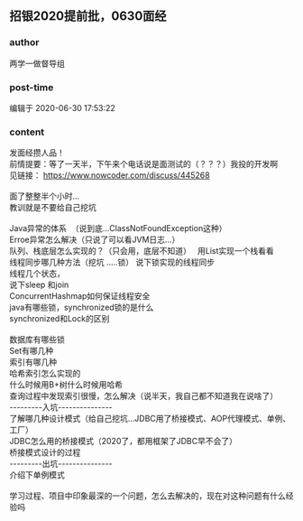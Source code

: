 ## 招银2020提前批，0630面经
### author 
两学一做督导组
### post-time 

编辑于  2020-06-30 17:53:22
### content 
<div class="post-topic-des nc-post-content">
 <div>
  <span>
   发面经攒人品！
  </span>
  <br/>
 </div>
 <div>
  前情提要：等了一天半，下午来个电话说是面测试的（？？？）我投的开发啊
 </div>
 <div>
  见链接：
  <a href="https://www.nowcoder.com/discuss/445268" target="_blank">
   https://www.nowcoder.com/discuss/445268
  </a>
 </div>
 <div>
  <br/>
 </div>
 <div>
  面了整整半个小时...
 </div>
 <div>
  教训就是不要给自己挖坑
 </div>
 <div>
  <br/>
 </div>
 <div>
  Java异常的体系  （说到底...ClassNotFoundException这种）
  <br/>
  Erroe异常怎么解决（只说了可以看JVM日志...）
  <br/>
  队列、栈底层怎么实现的？（只会用，底层不知道）   用List实现一个栈看看
  <br/>
  线程同步哪几种方法（挖坑 .....锁） 说下锁实现的线程同步
  <br/>
  线程几个状态，
  <br/>
  说下sleep 和join
  <br/>
  ConcurrentHashmap如何保证线程安全
  <br/>
  java有哪些锁，synchronized锁的是什么
  <br/>
  synchronized和Lock的区别
  <br/>
  <br/>
  数据库有哪些锁
  <br/>
  Set有哪几种
  <br/>
  索引有哪几种
  <br/>
  哈希索引怎么实现的
  <br/>
  什么时候用B+树什么时候用哈希
  <br/>
  <span>
   查询过程中发现索引很慢，怎么解决（说半天，我自己都不知道我在说啥了）
  </span>
  <br/>
  ---------入坑---------------
  <br/>
  了解哪几种设计模式（给自己挖坑...JDBC用了桥接模式、AOP代理模式、单例、工厂）
  <br/>
  JDBC怎么用的桥接模式（2020了，都用框架了JDBC早不会了）
  <br/>
  桥接模式设计的过程
  <br/>
  ---------出坑---------------
  <br/>
  介绍下单例模式
  <br/>
  <br/>
  学习过程、项目中印象最深的一个问题，怎么去解决的，现在对这种问题有什么经验吗
  <br/>
  <div>
   <br/>
  </div>
  <br/>
 </div>
</div>
